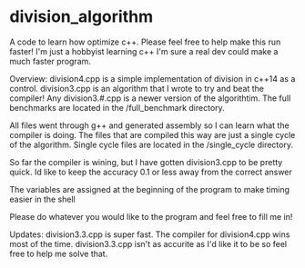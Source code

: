 # division_algorithm
A code to learn how optimize c++. Please feel free to help make this run faster!
I'm just a hobbyist learning c++ I'm sure a real dev could make a much faster program. 

Overview:
  division4.cpp is a simple implementation of division in c++14 as a control.
  division3.cpp is an algorithm that I wrote to try and beat the compiler!
  Any division3.#.cpp is a newer version of the algorithtim.
  The full benchmarks are located in the /full_benchmark directory.
  
  All files went through g++ and generated assembly so I can learn what the compiler is doing.
  The files that are compiled this way are just a single cycle of the algorithm.
  Single cycle files are located in the /single_cycle directory.

  So far the compiler is wining, but I have gotten division3.cpp to be pretty quick.
  Id like to keep the accuracy 0.1 or less away from the correct answer

  The variables are assigned at the beginning of the program to make timing easier in the shell

  Please do whatever you would like to the program and feel free to fill me in!

  Updates:
    division3.3.cpp is super fast. The compiler for division4.cpp wins most of the time.
    division3.3.cpp isn't as accurite as I'd like it to be so feel free to help me solve that.
